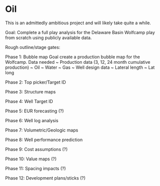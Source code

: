 # Oil

This is an admittedly ambitious project and will likely take quite a while.

Goal:
Complete a full play analysis for the Delaware Basin Wolfcamp play from scratch using publicly available data.

Rough outline/stage gates:

Phase 1: Bubble map
Goal create a production bubble map for the Wolfcamp.
Data needed
~ Production data (3, 12, 24 month cumulative production)
	~ Oil
	~ Water
	~ Gas
~ Well design data
	~ Lateral length
	~ Lat long

Phase 2: Top picker/Target ID

Phase 3: Structure maps

Phase 4: Well Target ID

Phase 5: EUR forecasting (?)

Phase 6: Well log analysis

Phase 7: Volumetric/Geologic maps 

Phase 8: Well performance prediction

Phase 9: Cost assumptions (?)

Phase 10: Value maps (?)

Phase 11: Spacing impacts (?)

Phase 12: Development plans/sticks (?)
